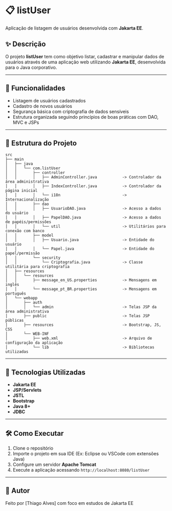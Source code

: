 # 📋 listUser

Aplicação de listagem de usuários desenvolvida com **Jakarta EE**.

## ✨ Descrição

O projeto **listUser** tem como objetivo listar, cadastrar e manipular dados de usuários através de uma aplicação web utilizando **Jakarta EE**, desenvolvida para o Java corporativo.

---

## 🎯 Funcionalidades

- Listagem de usuários cadastrados
- Cadastro de novos usuários
- Segurança básica com criptografia de dados sensíveis
- Estrutura organizada seguindo princípios de boas práticas com DAO, MVC e JSPs

---

## 🧱 Estrutura do Projeto

```
src
├── main
│   ├── java
│   │   └── com.listUser
│   │       ├── controller
│   │       │   ├── AdminController.java           -> Controlador da área administrativa
│   │       │   ├── IndexController.java           -> Controlador da página inicial
│   │       │   └── i18n                           -> Internacionalização
│   │       ├── dao
│   │       │   ├── UsuarioDAO.java                -> Acesso a dados do usuário
│   │       │   ├── PapelDAO.java                  -> Acesso a dados de papéis/permissões
│   │       │   └── util                           -> Utilitários para conexão com banco
│   │       ├── model
│   │       │   ├── Usuario.java                   -> Entidade do usuário
│   │       │   └── Papel.java                     -> Entidade do papel/permissão
│   │       └── security
│   │           └── Criptografia.java              -> Classe utilitária para criptografia
│   ├── resources
│   │   └── resources
│   │       ├── message_en_US.properties           -> Mensagens em inglês
│   │       └── message_pt_BR.properties           -> Mensagens em português
│   └── webapp
│       ├── auth
│       │   └── admin                              -> Telas JSP da área administrativa
│       ├── public                                 -> Telas JSP públicas
│       ├── resources                              -> Bootstrap, JS, CSS
│       └── WEB-INF
│           ├── web.xml                            -> Arquivo de configuração da aplicação
│           └── lib                                -> Bibliotecas utilizadas
```

---

## 🚀 Tecnologias Utilizadas

- **Jakarta EE**
- **JSP/Servlets**
- **JSTL**
- **Bootstrap**
- **Java 8+**
- **JDBC**

---

## 🛠️ Como Executar

1. Clone o repositório
2. Importe o projeto em sua IDE (Ex: Eclipse ou VSCode com extensões Java)
3. Configure um servidor **Apache Tomcat**
4. Execute a aplicação acessando `http://localhost:8080/listUser`

---

## 🧠 Autor

Feito por [Thiago Alves] com foco em estudos de Jakarta EE 